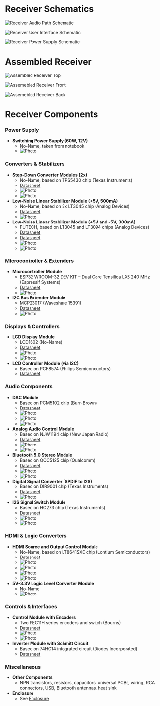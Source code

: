 # Receiver Schematics

![Receiver Audio Path Schematic](../receiver/receiver_audio_path.png)

![Receiver User Interface Schematic](../receiver/receiver_interface_control_signals.png)

![Receiver Power Supply Schematic](../receiver/receiver_power_supply_schematics.png)

# Assembled Receiver

![Assembled Receiver Top](../receiver/assembled_receiver_top.jpg)

![Assemebled Receiver Front](../receiver/assembled_receiver_front.jpg)

![Assemebled Receiver Back](../receiver/assembled_receiver_back.jpg)

# Receiver Components

### Power Supply
- **Switching Power Supply (60W, 12V)**
  - No-Name, taken from notebook
  - ![Photo](../receiver/No_Name_switching_power_supply.jpg)

### Converters & Stabilizers
- **Step-Down Converter Modules (2x)**
  - No-Name, based on TPS5430 chip (Texas Instruments)
  - [Datasheet](../receiver/tps5430.pdf)
  - ![Photo](../receiver/tps5430_module1.jpg)
  - ![Photo](../receiver/tps5430_module2.jpg)
- **Low-Noise Linear Stabilizer Module (+5V, 500mA)**
  - No-Name, based on 2x LT3045 chip (Analog Devices)
  - [Datasheet](../receiver/lt3045.pdf)
  - ![Photo](../receiver/LT3045_module.jpg)
- **Low-Noise Linear Stabilizer Module (+5V and -5V, 300mA)**
  - FUTECH, based on LT3045 and LT3094 chips (Analog Devices)
  - [Datasheet](../receiver/LT3094.pdf)
  - [Datasheet](../receiver/lt3045.pdf)
  - ![Photo](../receiver/LT3094_LT3045_module_top.jpg)
  - ![Photo](../receiver/LT3094_LT3045_module_bottom.jpg)

### Microcontroller & Extenders
- **Microcontroller Module**
  - ESP32 WROOM-32 DEV KIT – Dual Core Tensilica LX6 240 MHz (Espressif Systems)
  - [Datasheet](../receiver/ESP-WROOM-32_datasheet.pdf)
  - ![Photo](../receiver/ESP32_WROOM_dev_kit.jpg)
- **I2C Bus Extender Module**
  - MCP23017 (Waveshare 15391)
  - [Datasheet](../receiver/MCP23017.pdf)
  - ![Photo](../receiver/mcp23017_module.jpg)

### Displays & Controllers
- **LCD Display Module**
  - LCD1602 (No-Name)
  - [Datasheet](../receiver/LCD1602.pdf)
  - ![Photo](../receiver/LCD1602_top.jpg)
  - ![Photo](../receiver/lcd1602_bottom.jpg)
- **LCD Controller Module (via I2C)**
  - Based on PCF8574 (Philips Semiconductors)
  - [Datasheet](../receiver/pcf8574.pdf)

### Audio Components
- **DAC Module**
  - Based on PCM5102 chip (Burr-Brown)
  - [Datasheet](../receiver/pcm5102a.pdf)
  - ![Photo](../receiver/PCM5102A_module_top1.jpg)
  - ![Photo](../receiver/PCM5102A_module_top2.jpg)
  - ![Photo](../receiver/PCM5102A_module_bottom.jpg)
- **Analog Audio Control Module**
  - Based on NJW1194 chip (New Japan Radio)
  - [Datasheet](../receiver/NJW1194.PDF)
  - ![Photo](../receiver/njw1194_module_top.jpg)
  - ![Photo](../receiver/njw1194_module_bottom.jpg)
- **Bluetooth 5.0 Stereo Module**
  - Based on QCC5125 chip (Qualcomm)
  - [Datasheet](../receiver/SJR-BTM525_SPEC.pdf)
  - ![Photo](../receiver/bluetooth_QCC5125_module_top.jpg)
  - ![Photo](../receiver/bluetooth_QCC5125_module_bottom.jpg)
- **Digital Signal Converter (SPDIF to I2S)**
  - Based on DIR9001 chip (Texas Instruments)
  - [Datasheet](../receiver/dir9001.pdf)
  - ![Photo](../receiver/dir9001_top.jpg)
- **I2S Signal Switch Module**
  - Based on HC273 chip (Texas Instruments)
  - [Datasheet](../receiver/cd54hc573.pdf)
  - ![Photo](../receiver/i2s_switch_module.jpg)
  - ![Photo](../receiver/i2s_switch.jpg)

### HDMI & Logic Converters
- **HDMI Source and Output Control Module**
  - No-Name, based on LT8641SXE chip (Lontium Semiconductors)
  - [Datasheet](../receiver/LT8641SXE_Product_Brief.pdf)
  - ![Photo](../receiver/HDMI_module_top.jpg)
  - ![Photo](../receiver/HDMI_module_bottom2.jpg)
  - ![Photo](../receiver/HDMI_DIR9001_module_top1.jpg)
  - ![Photo](../receiver/HDMI_DIR9001_module_bottom.jpg)
- **5V-3.3V Logic Level Converter Module**
  - No-Name
  - ![Photo](../receiver/logic_level_converter.jpg)

### Controls & Interfaces
- **Control Module with Encoders**
  - Two PEC11H series encoders and switch (Bourns)
  - [Datasheet](../receiver/pec11h-1879218.pdf)
  - ![Photo](../receiver/encoders_module_top.jpg)
  - ![Photo](../receiver/encoders_module_bottom.jpg)
- **Inverter Module with Schmitt Circuit**
  - Based on 74HC14 integrated circuit (Diodes Incorporated)
  - [Datasheet](../receiver/74HC14.pdf)

### Miscellaneous
- **Other Components**
  - NPN transistors, resistors, capacitors, universal PCBs, wiring, RCA connectors, USB, Bluetooth antennas, heat sink
- **Enclosure**
  - See [Enclosure](../enclosure/readme.md)


